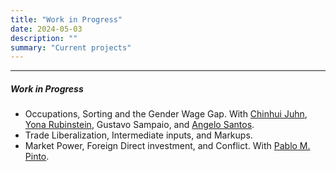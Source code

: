```yaml
---
title: "Work in Progress"
date: 2024-05-03
description: ""
summary: "Current projects" 
---
```


---

##### Work in Progress

+ Occupations, Sorting and the Gender Wage Gap. With [Chinhui Juhn](https://uh.edu/~cjuhn/), [Yona Rubinstein](https://yonarubinstein.com/recent-publications/), Gustavo Sampaio, and [Angelo Santos](https://angelosant0s.github.io/hugo-website/).
+ Trade Liberalization, Intermediate inputs, and Markups.
+ Market Power, Foreign Direct investment, and Conflict. With [Pablo M. Pinto](https://pablopinto.com).